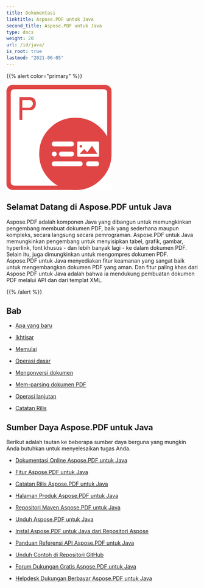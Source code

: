 ```yaml
---
title: Dokumentasi
linktitle: Aspose.PDF untuk Java
second_title: Aspose.PDF untuk Java
type: docs
weight: 20
url: /id/java/
is_root: true
lastmod: "2021-06-05"
---
```


{{% alert color="primary" %}}

![Aspose.PDF untuk Java](aspose_pdf-for-java.png)

<h2>Selamat Datang di Aspose.PDF untuk Java</h2>

Aspose.PDF adalah komponen Java yang dibangun untuk memungkinkan pengembang membuat dokumen PDF, baik yang sederhana maupun kompleks, secara langsung secara pemrograman. Aspose.PDF untuk Java memungkinkan pengembang untuk menyisipkan tabel, grafik, gambar, hyperlink, font khusus - dan lebih banyak lagi - ke dalam dokumen PDF. Selain itu, juga dimungkinkan untuk mengompres dokumen PDF. Aspose.PDF untuk Java menyediakan fitur keamanan yang sangat baik untuk mengembangkan dokumen PDF yang aman. Dan fitur paling khas dari Aspose.PDF untuk Java adalah bahwa ia mendukung pembuatan dokumen PDF melalui API dan dari templat XML.

{{% /alert %}}

<h2>Bab </h2>

- [Apa yang baru](/pdf/id/java/whatsnew/)
- [Ikhtisar](/pdf/id/java/overview/)
- [Memulai](/pdf/id/java/get-started/)

- [Operasi dasar](/pdf/id/java/basic-operations/)
- [Mengonversi dokumen](/pdf/id/java/converting/)
- [Mem-parsing dokumen PDF](/pdf/id/java/parsing/)
- [Operasi lanjutan](/pdf/id/java/advanced-operations/)
- [Catatan Rilis](https://releases.aspose.com/pdf/java/release-notes/)

<h2>Sumber Daya Aspose.PDF untuk Java</h2>
Berikut adalah tautan ke beberapa sumber daya berguna yang mungkin Anda butuhkan untuk menyelesaikan tugas Anda.

- [Dokumentasi Online Aspose.PDF untuk Java](/pdf/id/java/)
- [Fitur Aspose.PDF untuk Java](/pdf/id/java/key-features/)
- [Catatan Rilis Aspose.PDF untuk Java](https://releases.aspose.com/pdf/java/release-notes/)
- [Halaman Produk Aspose.PDF untuk Java](https://products.aspose.com/pdf/java)
- [Repositori Maven Aspose.PDF untuk Java](https://releases.aspose.com/java/repo/com/aspose/aspose-pdf/)
- [Unduh Aspose.PDF untuk Java](https://releases.aspose.com/pdf/java/)
- [Instal Aspose.PDF untuk Java dari Repositori Aspose](/pdf/id/java/installation/)
- [Panduan Referensi API Aspose.PDF untuk Java](https://reference.aspose.com/java/pdf)

- [Unduh Contoh di Repositori GitHub](https://github.com/aspose-pdf/Aspose.PDF-for-Java)
- [Forum Dukungan Gratis Aspose.PDF untuk Java](https://forum.aspose.com/c/pdf)
- [Helpdesk Dukungan Berbayar Aspose.PDF untuk Java](https://helpdesk.aspose.com/)